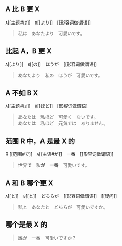 ## A 比 B 更 X

`A`[[主题#は]]　`B`[[より]]　[[形容词做谓语]]

> 私は　あなたより　可愛いです。

## 比起 A，B 更 X

`A`[[より]]　`B`[[の]]　ほうが　[[形容词做谓语]]

> あなたより　私の　ほうが　可愛いです。

## A 不如 B X

`A`[[主题#は]]　`B`[[ほど]]　[[形容词做谓语]](否定)

> あなたは　私ほど　可愛く　ないです。  
> あなたは　私ほど　元気では　ありません。

## 范围 R 中，A 是最 X 的

R [[范围#で]]　`A`[[主语#が]]　一番　[[形容词做谓语]]

> 世界**で**　私**が**　**一番**　可愛いです。

## A 和 B 哪个更 X

`A`[[と]]　`B`[[と]]　どちらが　[[形容词做谓语]]　[[疑问]]

> 私と　あなたと　どちらが　可愛いですか。

## 哪个是最 X 的

> 誰が　一番　可愛いですか？
